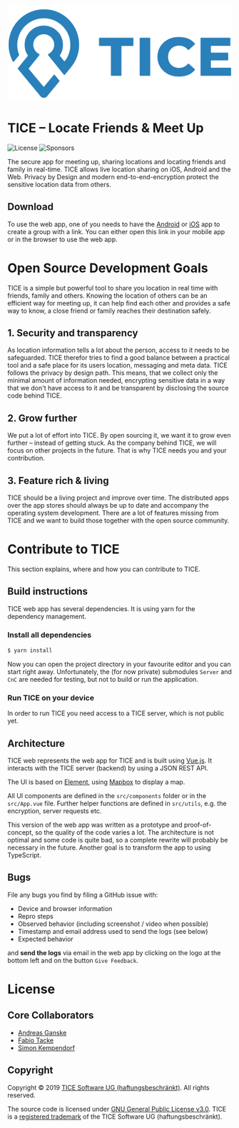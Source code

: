 ![TICE](public/tice_logo_hstack.png)

# TICE – Locate Friends & Meet Up
![License](https://img.shields.io/github/license/TICESoftware/tice-web) ![Sponsors](https://img.shields.io/github/sponsors/TICESoftware)

The secure app for meeting up, sharing locations and locating friends and family in real-time. TICE allows live location sharing on iOS, Android and the Web. Privacy by Design and modern end-to-end-encryption protect the sensitive location data from others.

## Download

To use the web app, one of you needs to have the [Android](https://play.google.com/store/apps/details?id=app.tice.TICE.production) or [iOS](https://apps.apple.com/us/app/tice-secure-location-sharing/id1494324936) app to create a group with a link. You can either open this link in your mobile app or in the browser to use the web app.

# Open Source Development Goals

TICE is a simple but powerful tool to share you location in real time with friends, family and others. Knowing the location of others can be an efficient way for meeting up, it can help find each other and provides a safe way to know, a close friend or family reaches their destination safely.

## 1. Security and transparency

As location information tells a lot about the person, access to it needs to be safeguarded. TICE therefor tries to find a good balance between a practical tool and a safe place for its users location, messaging and meta data. TICE follows the privacy by design path. This means, that we collect only the minimal amount of information needed, encrypting sensitive data in a way that we don't have access to it and be transparent by disclosing the source code behind TICE.

## 2. Grow further

We put a lot of effort into TICE. By open sourcing it, we want it to grow even further – instead of getting stuck. As the company behind TICE, we will focus on other projects in the future. That is why TICE needs you and your contribution.

## 3. Feature rich & living

TICE should be a living project and improve over time. The distributed apps over the app stores should always be up to date and accompany the operating system development. There are a lot of features missing from TICE and we want to build those together with the open source community.

# Contribute to TICE

This section explains, where and how you can contribute to TICE.

## Build instructions

TICE web app has several dependencies. It is using yarn for the dependency management.

### Install all dependencies
```bash
$ yarn install
```

Now you can open the project directory in your favourite editor and you can start right away. Unfortunately, the (for now private) submodules `Server` and `CnC` are needed for testing, but not to build or run the application.

### Run TICE on your device
In order to run TICE you need access to a TICE server, which is not public yet. 

## Architecture

TICE web represents the web app for TICE and is built using [Vue.js](https://vuejs.org). It interacts with the TICE server (backend) by using a JSON REST API.

The UI is based on [Element](https://element.eleme.io/#/en-US), using [Mapbox](https://mapbox.com) to display a map.

All UI components are defined in the `src/components` folder or in the `src/App.vue` file. Further helper functions are defined in `src/utils`, e.g. the encryption, server requests etc.

This version of the web app was written as a prototype and proof-of-concept, so the quality of the code varies a lot. The architecture is not optimal and some code is quite bad, so a complete rewrite will probably be necessary in the future. Another goal is to transform the app to using TypeScript.

## Bugs

File any bugs you find by filing a GitHub issue with:
- Device and browser information
- Repro steps
- Observed behavior (including screenshot / video when possible)
- Timestamp and email address used to send the logs (see below)
- Expected behavior

and **send the logs** via email in the web app by clicking on the logo at the bottom left and on the button `Give Feedback`.

# License

## Core Collaborators

- [Andreas Ganske](https://github.com/ChaosCoder)
- [Fabio Tacke](https://github.com/FabioTacke)
- [Simon Kempendorf](https://github.com/code28)

## Copyright

Copyright © 2019 [TICE Software UG (haftungsbeschränkt)](https://tice.software). All rights reserved.

The source code is licensed under [GNU General Public License v3.0](LICENSE). TICE is a [registered trademark](https://euipo.europa.eu/eSearch/#details/trademarks/018132140) of the TICE Software UG (haftungsbeschränkt).
